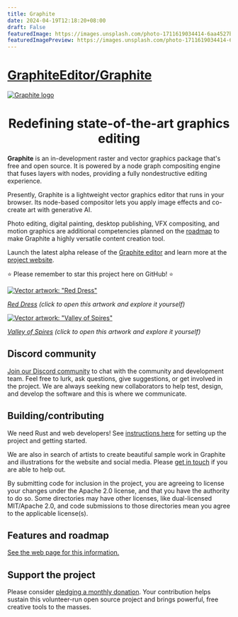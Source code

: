 ```yaml
---
title: Graphite
date: 2024-04-19T12:18:20+08:00
draft: False
featuredImage: https://images.unsplash.com/photo-1711619034414-6aa4527b03ac?ixid=M3w0NjAwMjJ8MHwxfHJhbmRvbXx8fHx8fHx8fDE3MTM1MDAxMDl8&ixlib=rb-4.0.3
featuredImagePreview: https://images.unsplash.com/photo-1711619034414-6aa4527b03ac?ixid=M3w0NjAwMjJ8MHwxfHJhbmRvbXx8fHx8fHx8fDE3MTM1MDAxMDl8&ixlib=rb-4.0.3
---
```


# [GraphiteEditor/Graphite](https://github.com/GraphiteEditor/Graphite)

<a href="https://graphite.rs/">
<picture>
<source media="(prefers-color-scheme: dark)" srcset="https://static.graphite.rs/readme/graphite-readme-logo-dark-theme.svg">
<source media="(prefers-color-scheme: light)" srcset="https://static.graphite.rs/readme/graphite-readme-logo-light-theme.svg">
<img alt="Graphite logo" src="https://static.graphite.rs/readme/graphite-readme-logo-dark-theme.svg">
</picture>
</a>

<h1 align="center">Redefining state-of-the-art graphics editing</h1>

**Graphite** is an in-development raster and vector graphics package that's free and open source. It is powered by a node graph compositing engine that fuses layers with nodes, providing a fully nondestructive editing experience.

Presently, Graphite is a lightweight vector graphics editor that runs in your browser. Its node-based compositor lets you apply image effects and co-create art with generative AI.

Photo editing, digital painting, desktop publishing, VFX compositing, and motion graphics are additional competencies planned on the [roadmap](https://graphite.rs/features/#roadmap) to make Graphite a highly versatile content creation tool.

Launch the latest alpha release of the [Graphite editor](https://editor.graphite.rs) and learn more at the [project website](https://graphite.rs/).

⭐ Please remember to star this project here on GitHub! ⭐

[![Vector artwork: "Red Dress"](https://static.graphite.rs/content/index/gui-demo-red-dress.png)](https://editor.graphite.rs/#demo/red-dress)

*[Red Dress](https://editor.graphite.rs/#demo/red-dress) (click to open this artwork and explore it yourself)*

[![Vector artwork: "Valley of Spires"](https://static.graphite.rs/content/index/gui-demo-valley-of-spires__4.png)](https://editor.graphite.rs/#demo/valley-of-spires)

*[Valley of Spires](https://editor.graphite.rs/#demo/valley-of-spires) (click to open this artwork and explore it yourself)*

## Discord community

[Join our Discord community](https://discord.graphite.rs) to chat with the community and development team. Feel free to lurk, ask questions, give suggestions, or get involved in the project. We are always seeking new collaborators to help test, design, and develop the software and this is where we communicate.

## Building/contributing

We need Rust and web developers! See [instructions here](https://graphite.rs/volunteer/guide/) for setting up the project and getting started.

We are also in search of artists to create beautiful sample work in Graphite and illustrations for the website and social media. Please [get in touch](https://graphite.rs/contact/) if you are able to help out.

By submitting code for inclusion in the project, you are agreeing to license your changes under the Apache 2.0 license, and that you have the authority to do so. Some directories may have other licenses, like dual-licensed MIT/Apache 2.0, and code submissions to those directories mean you agree to the applicable license(s).

## Features and roadmap

[See the web page for this information.](https://graphite.rs/features/)

## Support the project

Please consider [pledging a monthly donation](https://graphite.rs/donate/). Your contribution helps sustain this volunteer-run open source project and brings powerful, free creative tools to the masses.
